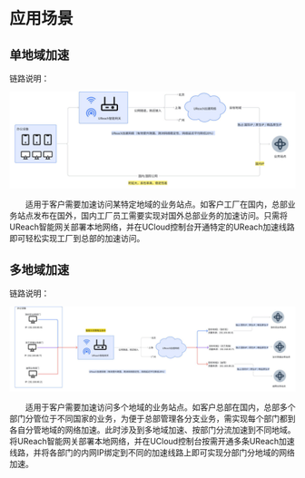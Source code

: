 # 应用场景

## **单地域加速**

链路说明：

![application1](/images/application1.png)

&emsp;&emsp;适用于客户需要加速访问某特定地域的业务站点。如客户工厂在国内，总部业务站点发布在国外，国内工厂员工需要实现对国外总部业务的加速访问。只需将UReach智能网关部署本地网络，并在UCloud控制台开通特定的UReach加速线路即可轻松实现工厂到总部的加速访问。

## **多地域加速**

链路说明：

![application2](/images/application2.png)

&emsp;&emsp;适用于客户需要加速访问多个地域的业务站点。如客户总部在国内，总部多个部门分管位于不同国家的业务，为便于总部管理各分支业务，需实现每个部门都到各自分管地域的网络加速。此时涉及到多地域加速、按部门分流加速到不同地域。将UReach智能网关部署本地网络，并在UCloud控制台按需开通多条UReach加速线路，并将各部门的内网IP绑定到不同的加速线路上即可实现分部门分地域的网络加速。